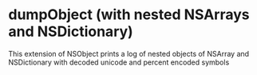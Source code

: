 # dumpObject (with nested NSArrays and NSDictionary)
This extension of NSObject prints a log of nested objects of NSArray and NSDictionary with decoded unicode and percent encoded symbols
